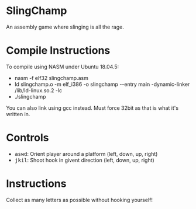 # SlingChamp
An assembly game where slinging is all the rage.

# Compile Instructions
To compile using NASM under Ubuntu 18.04.5:
* nasm -f elf32 slingchamp.asm
* ld slingchamp.o -m elf_i386 -o slingchamp --entry main -dynamic-linker /lib/ld-linux.so.2 -lc
* ./slingchamp

You can also link using gcc instead. Must force 32bit as that is what it's written in.

# Controls
* <kbd>a</kbd><kbd>s</kbd><kbd>w</kbd><kbd>d</kbd>: Orient player around a platform (left, down, up, right)
* <kbd>j</kbd><kbd>k</kbd><kbd>i</kbd><kbd>l</kbd>: Shoot hook in givent direction  (left, down, up, right)

# Instructions
Collect as many letters as possible without hooking yourself!

